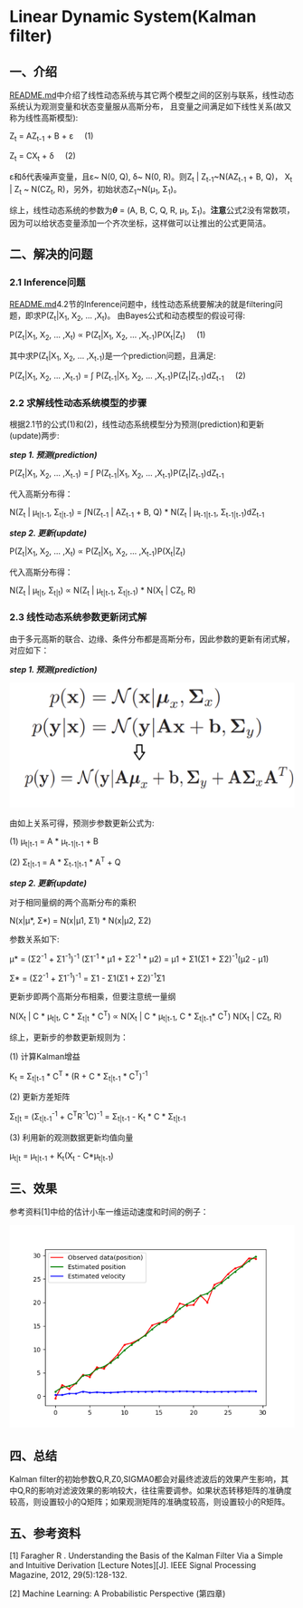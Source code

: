 # Linear Dynamic System(Kalman filter)
## 一、介绍
[README.md](../README.md)中介绍了线性动态系统与其它两个模型之间的区别与联系，线性动态系统认为观测变量和状态变量服从高斯分布，
且变量之间满足如下线性关系(故又称为线性高斯模型):

Z<sub>t</sub> = AZ<sub>t-1</sub> + B + ε &nbsp;&nbsp;&nbsp;&nbsp;(1)

Z<sub>t</sub> = CX<sub>t</sub> + δ  &nbsp;&nbsp;&nbsp;&nbsp;(2)

ε和δ代表噪声变量，且ε~ N(0, Q), δ~ N(0, R)。则Z<sub>t</sub> | Z<sub>t-1</sub>~N(AZ<sub>t-1</sub> + B, Q)，
X<sub>t</sub> | Z<sub>t</sub> ~ N(CZ<sub>t</sub>, R)，另外，初始状态Z<sub>1</sub>~N(μ<sub>1</sub>, Σ<sub>1</sub>)。

综上，线性动态系统的参数为***θ*** = (A, B, C, Q, R, μ<sub>1</sub>, Σ<sub>1</sub>)。**注意**公式2没有常数项，
因为可以给状态变量添加一个齐次坐标，这样做可以让推出的公式更简洁。

## 二、解决的问题
### 2.1 Inference问题
[README.md](../README.md)4.2节的Inference问题中，线性动态系统要解决的就是filtering问题，即求P(Z<sub>t</sub>|X<sub>1</sub>, X<sub>2</sub>, ... ,X<sub>t</sub>)。
由Bayes公式和动态模型的假设可得:

P(Z<sub>t</sub>|X<sub>1</sub>, X<sub>2</sub>, ... ,X<sub>t</sub>) ∝ P(Z<sub>t</sub>|X<sub>1</sub>, X<sub>2</sub>, ... ,X<sub>t-1</sub>)P(X<sub>t</sub>|Z<sub>t</sub>) &nbsp;&nbsp;&nbsp;&nbsp;(1)

其中求P(Z<sub>t</sub>|X<sub>1</sub>, X<sub>2</sub>, ... ,X<sub>t-1</sub>)是一个prediction问题，且满足:

P(Z<sub>t</sub>|X<sub>1</sub>, X<sub>2</sub>, ... ,X<sub>t-1</sub>) = ∫ P(Z<sub>t-1</sub>|X<sub>1</sub>, X<sub>2</sub>, ... ,X<sub>t-1</sub>)P(Z<sub>t</sub>|Z<sub>t-1</sub>)dZ<sub>t-1</sub> &nbsp;&nbsp;&nbsp;&nbsp;(2)

### 2.2 求解线性动态系统模型的步骤

根据2.1节的公式(1)和(2)，线性动态系统模型分为预测(prediction)和更新(update)两步:

***step 1. 预测(prediction)***

P(Z<sub>t</sub>|X<sub>1</sub>, X<sub>2</sub>, ... ,X<sub>t-1</sub>) = ∫ P(Z<sub>t-1</sub>|X<sub>1</sub>, X<sub>2</sub>, ... ,X<sub>t-1</sub>)P(Z<sub>t</sub>|Z<sub>t-1</sub>)dZ<sub>t-1</sub> 

代入高斯分布得：

N(Z<sub>t</sub> | μ<sub>t|t-1</sub>, Σ<sub>t|t-1</sub>) = ∫N(Z<sub>t-1</sub> | AZ<sub>t-1</sub> + B, Q) * 
N(Z<sub>t</sub> | μ<sub>t-1|t-1</sub>, Σ<sub>t-1|t-1</sub>)dZ<sub>t-1</sub> 


***step 2. 更新(update)***

P(Z<sub>t</sub>|X<sub>1</sub>, X<sub>2</sub>, ... ,X<sub>t</sub>) ∝ P(Z<sub>t</sub>|X<sub>1</sub>, X<sub>2</sub>, ... ,X<sub>t-1</sub>)P(X<sub>t</sub>|Z<sub>t</sub>) 

代入高斯分布得：

N(Z<sub>t</sub> | μ<sub>t|t</sub>, Σ<sub>t|t</sub>) ∝ N(Z<sub>t</sub> | μ<sub>t|t-1</sub>, Σ<sub>t|t-1</sub>) * 
N(X<sub>t</sub> | CZ<sub>t</sub>, R) 

### 2.3 线性动态系统参数更新闭式解

由于多元高斯的联合、边缘、条件分布都是高斯分布，因此参数的更新有闭式解，对应如下：

***step 1. 预测(prediction)***

![prediction step](../resources/linear_dynamic_system/kalman_filter_prediction_step.jpg)

由如上关系可得，预测步参数更新公式为:

(1) μ<sub>t|t-1</sub> = A * μ<sub>t-1|t-1</sub> + B

(2) Σ<sub>t|t-1</sub> = A * Σ<sub>t-1|t-1</sub> * A<sup>T</sup> + Q

***step 2. 更新(update)***

对于相同量纲的两个高斯分布的乘积

N(x|μ*, Σ*) = N(x|μ1, Σ1) * N(x|μ2, Σ2)

参数关系如下:

μ* =  (Σ2<sup>-1</sup> + Σ1<sup>-1</sup>)<sup>-1</sup>
</sup>(Σ1<sup>-1</sup> * μ1 + Σ2<sup>-1</sup> * μ2) = μ1 + Σ1(Σ1 + Σ2)<sup>-1</sup>(μ2 - μ1)

Σ* =  (Σ2<sup>-1</sup> + Σ1<sup>-1</sup>)<sup>-1</sup> = Σ1 - Σ1(Σ1 + Σ2)<sup>-1</sup>Σ1

更新步即两个高斯分布相乘，但要注意统一量纲

N(X<sub>t</sub> | C * μ<sub>t|t</sub>, C * Σ<sub>t|t</sub> * C<sup>T</sup>) ∝ N(X<sub>t</sub> | C * μ<sub>t|t-1</sub>,  C * Σ<sub>t|t-1</sub>* C<sup>T</sup>) 
N(X<sub>t</sub> | CZ<sub>t</sub>, R) 

综上，更新步的参数更新规则为：


(1) 计算Kalman增益
 
K<sub>t</sub> = Σ<sub>t|t-1</sub> * C<sup>T</sup> * (R + C * Σ<sub>t|t-1</sub> * C<sup>T</sup>)<sup>-1</sup>

(2) 更新方差矩阵

Σ<sub>t|t</sub> = (Σ<sub>t|t-1</sub><sup>-1</sup> + C<sup>T</sup>R<sup>-1</sup>C)<sup>-1</sup> = Σ<sub>t|t-1</sub> - K<sub>t</sub> * C * Σ<sub>t|t-1</sub>

(3) 利用新的观测数据更新均值向量

μ<sub>t|t</sub> = μ<sub>t|t-1</sub> + K<sub>t</sub>(X<sub>t</sub> - C*μ<sub>t|t-1</sub>)
 

## 三、效果
参考资料[1]中给的估计小车一维运动速度和时间的例子：

![kalman filter](../results/linear_dynamic_system/kalman_filter.png)

## 四、总结
Kalman filter的初始参数Q,R,Z0,SIGMA0都会对最终滤波后的效果产生影响，其中Q,R的影响对滤波效果的影响较大，往往需要调参。如果状态转移矩阵的准确度较高，则设置较小的Q矩阵；如果观测矩阵的准确度较高，则设置较小的R矩阵。

## 五、参考资料
[1] Faragher R . Understanding the Basis of the Kalman Filter Via a Simple and Intuitive Derivation [Lecture Notes][J]. IEEE Signal Processing Magazine, 2012, 29(5):128-132.

[2] Machine Learning: A Probabilistic Perspective (第四章)


